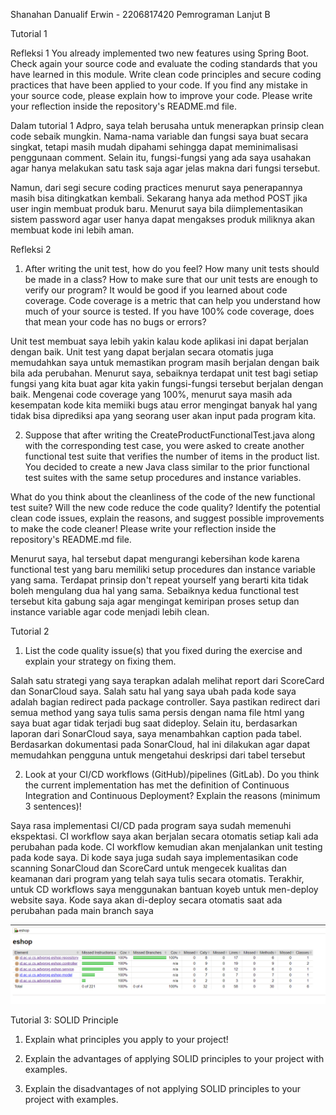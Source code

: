 Shanahan Danualif Erwin - 2206817420
Pemrograman Lanjut B

Tutorial 1

Refleksi 1
You already implemented two new features using Spring Boot. Check again your source code
and evaluate the coding standards that you have learned in this module. Write clean code
principles and secure coding practices that have been applied to your code. If you find any
mistake in your source code, please explain how to improve your code. Please write your
reflection inside the repository's README.md file.

Dalam tutorial 1 Adpro, saya telah berusaha untuk menerapkan prinsip clean code sebaik mungkin.
Nama-nama variable dan fungsi saya buat secara singkat, tetapi masih mudah dipahami 
sehingga dapat meminimalisasi penggunaan comment. Selain itu, fungsi-fungsi yang ada saya
usahakan agar hanya melakukan satu task saja agar jelas makna dari fungsi tersebut. 

Namun, dari segi secure coding practices menurut saya penerapannya masih bisa ditingkatkan 
kembali. Sekarang hanya ada method POST jika user ingin membuat produk baru. Menurut saya bila 
diimplementasikan sistem password agar user hanya dapat mengakses produk miliknya akan membuat 
kode ini lebih aman.

Refleksi 2
1. After writing the unit test, how do you feel? How many unit tests should be made in a
class? How to make sure that our unit tests are enough to verify our program? It would be
good if you learned about code coverage. Code coverage is a metric that can help you
understand how much of your source is tested. If you have 100% code coverage, does
that mean your code has no bugs or errors?

Unit test membuat saya lebih yakin kalau kode aplikasi ini dapat berjalan dengan baik. Unit test 
yang dapat berjalan secara otomatis juga memudahkan saya untuk memastikan program masih berjalan
dengan baik bila ada perubahan. Menurut saya, sebaiknya terdapat unit test bagi setiap fungsi yang
kita buat agar kita yakin fungsi-fungsi tersebut berjalan dengan baik. Mengenai code coverage 
yang 100%, menurut saya masih ada kesempatan kode kita memiiki bugs atau error mengingat banyak hal 
yang tidak bisa diprediksi apa yang seorang user akan input pada program kita.


2. Suppose that after writing the CreateProductFunctionalTest.java along with the
corresponding test case, you were asked to create another functional test suite that
verifies the number of items in the product list. You decided to create a new Java class
similar to the prior functional test suites with the same setup procedures and instance
variables.

What do you think about the cleanliness of the code of the new functional test suite? Will
the new code reduce the code quality? Identify the potential clean code issues, explain
the reasons, and suggest possible improvements to make the code cleaner! Please write
your reflection inside the repository's README.md file.

Menurut saya, hal tersebut dapat mengurangi kebersihan kode karena functional test yang baru
memiliki setup procedures dan instance variable yang sama. Terdapat prinsip don't repeat yourself
yang berarti kita tidak boleh mengulang dua hal yang sama. Sebaiknya kedua functional test tersebut
kita gabung saja agar mengingat kemiripan proses setup dan instance variable agar code menjadi
lebih clean.


Tutorial 2

1. List the code quality issue(s) that you fixed during the exercise and explain your strategy
on fixing them.

Salah satu strategi yang saya terapkan adalah melihat report dari ScoreCard dan SonarCloud saya. Salah satu hal yang saya ubah 
pada kode saya adalah bagian redirect pada package controller. Saya pastikan redirect dari semua method yang saya tulis 
sama persis dengan nama file html yang saya buat agar tidak terjadi bug saat dideploy. Selain itu, berdasarkan laporan dari SonarCloud saya,
saya menambahkan caption pada tabel. Berdasarkan dokumentasi pada SonarCloud, hal ini dilakukan agar dapat memudahkan 
pengguna untuk mengetahui deskripsi dari tabel tersebut


2. Look at your CI/CD workflows (GitHub)/pipelines (GitLab). Do you think the current
   implementation has met the definition of Continuous Integration and Continuous
   Deployment? Explain the reasons (minimum 3 sentences)!

Saya rasa implementasi CI/CD pada program saya sudah memenuhi ekspektasi. CI workflow saya akan
berjalan secara otomatis setiap kali ada perubahan pada kode. CI workflow kemudian akan menjalankan
unit testing pada kode saya. Di kode saya juga sudah saya implementasikan code scanning SonarCloud dan ScoreCard untuk
mengecek kualitas dan keamanan dari program yang telah saya tulis secara otomatis. Terakhir, untuk CD workflows saya menggunakan
bantuan koyeb untuk men-deploy website saya. Kode saya akan di-deploy secara otomatis saat ada perubahan pada
main branch saya

![img.png](images/CodeCoverageTutorial2.png)


Tutorial 3: SOLID Principle

1) Explain what principles you apply to your project!

2) Explain the advantages of applying SOLID principles to your project with examples.

3) Explain the disadvantages of not applying SOLID principles to your project with examples.
